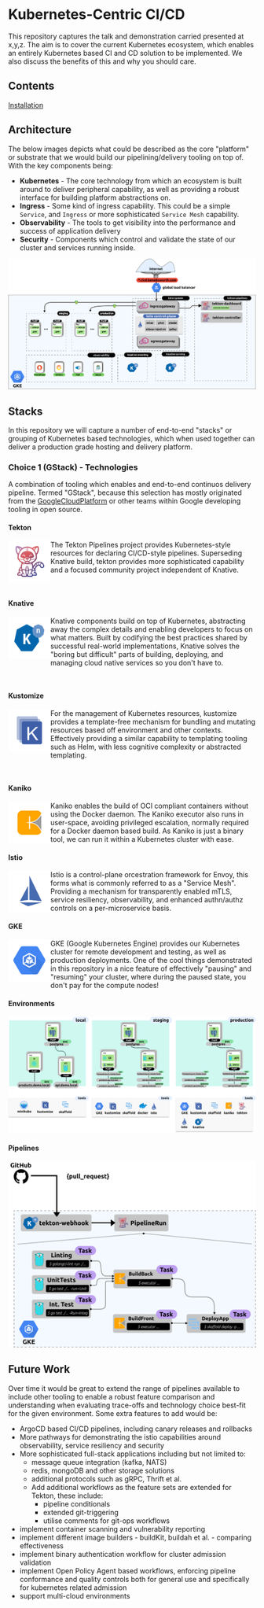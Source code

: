 # Kubernetes-Centric CI/CD

This repository captures the talk and demonstration carried presented at x,y,z. The aim is to cover the current Kubernetes ecosystem, which enables an entirely Kubernetes based CI and CD solution to be implemented. We also discuss the benefits of this and why you should care.

## Contents

[Installation](./docs/install.md)

## Architecture

The below images depicts what could be described as the core "platform" or substrate that we would build our pipelining/delivery tooling on top of. With the key components being:

* **Kubernetes** - The core technology from which an ecosystem is built around to deliver peripheral capability, as well as providing a robust interface for building platform abstractions on.
* **Ingress** - Some kind of ingress capability. This could be a simple `Service`, and `Ingress` or more sophisticated `Service Mesh` capability.
* **Observability** - The tools to get visibility into the performance and success of application delivery
* **Security** - Components which control and validate the state of our cluster and services running inside.

![architecture](docs/assets/architecture.png)

## Stacks

In this repository we will capture a number of end-to-end "stacks" or grouping of Kubernetes based technologies, which when used together can deliver a production grade hosting and delivery platform.

### Choice 1 (GStack) - Technologies

A combination of tooling which enables and end-to-end continuos delivery pipeline. Termed "GStack", because this selection has mostly originated from the [GoogleCloudPlatform](https://github.com/GoogleCloudPlatform) or other teams within Google developing tooling in open source.

#### Tekton

<img width=86 height=86 align="left" src="docs/assets/tekton.png">

The Tekton Pipelines project provides Kubernetes-style resources for declaring CI/CD-style pipelines. Superseding Knative build, tekton provides more sophisticated capability and a focused community project independent of Knative.

&nbsp;

#### Knative

<img width=86 height=86 align="left" src="docs/assets/knative.png">

Knative components build on top of Kubernetes, abstracting away the complex details and enabling developers to focus on what matters. Built by codifying the best practices shared by successful real-world implementations, Knative solves the "boring but difficult" parts of building, deploying, and managing cloud native services so you don't have to.

&nbsp;

#### Kustomize

<img width=86 height=86 align="left" src="docs/assets/kustomize.png">

For the management of Kubernetes resources, kustomize provides a template-free mechanism for bundling and mutating resources based off environment and other contexts. Effectively providing a similar capability to templating tooling such as Helm, with less cognitive complexity or abstracted templating.

&nbsp;

#### Kaniko

<img width=86 height=86 align="left" src="docs/assets/kaniko.png">

Kaniko enables the build of OCI compliant containers without using the Docker daemon. The Kaniko executor also runs in user-space, avoiding privileged escalation, normally required for a Docker daemon based build. As Kaniko is just a binary tool, we can run it within a Kubernetes cluster with ease.

#### Istio

<img width=86 height=86 align="left" src="docs/assets/istio.png"> 

Istio is a control-plane orcestration framework for Envoy, this forms what is commonly referred to as a "Service Mesh". Providing a mechanism for transparently enabled mTLS, service resiliency, observability, and enhanced authn/authz controls on a per-microservice basis.

#### GKE

<img width=86 height=86 align="left" src="docs/assets/gke.png"> 

GKE (Google Kubernetes Engine) provides our Kubernetes cluster for remote development and testing, as well as production deployments. One of the cool things demonstrated in this repository in a nice feature of effectively "pausing" and "resuming" your cluster, where during the paused state, you don't pay for the compute nodes!

#### Environments

![environments](./docs/assets/environments.png)

#### Pipelines

![pipelines](./docs/assets/pipelines-tekton.png)

## Future Work

Over time it would be great to extend the range of pipelines available to include other tooling to enable a robust feature comparison and understanding when evaluating trace-offs and technology choice best-fit for the given environment. Some extra features to add would be:

* ArgoCD based CI/CD pipelines, including canary releases and rollbacks
* More pathways for demonstrating the istio capabilities around observability, service resiliency and security
* More sophisticated full-stack applications including but not limited to:
  * message queue integration (kafka, NATS)
  * redis, mongoDB and other storage solutions
  * additional protocols such as gRPC, Thrift et al.
  * Add additional workflows as the feature sets are extended for Tekton, these include:
    * pipeline conditionals
    * extended git-triggering
    * utilise comments for git-ops workflows
* implement container scanning and vulnerability reporting
* implement different image builders - buildKit, buildah et al.  - comparing effectiveness
* implement binary authentication workflow for cluster admission validation
* implement Open Policy Agent based workflows, enforcing pipeline conformance and quality controls both for general use and specifically for kubernetes related admission
* support multi-cloud environments
